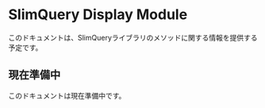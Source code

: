 # SlimQuery Display Module
このドキュメントは、SlimQueryライブラリのメソッドに関する情報を提供する予定です。

## 現在準備中
このドキュメントは現在準備中です。